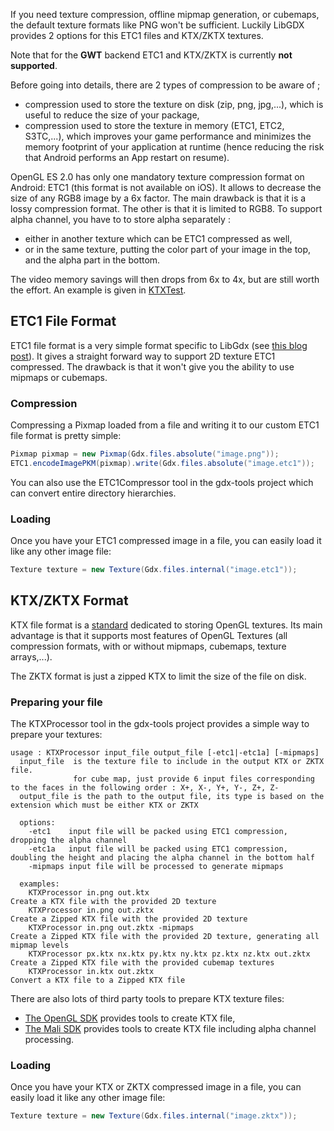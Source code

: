 If you need texture compression, offline mipmap generation, or cubemaps, the default texture formats like PNG won't be sufficient. Luckily LibGDX provides 2 options for this ETC1 files and KTX/ZKTX textures.

Note that for the **GWT** backend ETC1 and KTX/ZKTX is currently **not supported**.

Before going into details, there are 2 types of compression to be aware of ;
- compression used to store the texture on disk (zip, png, jpg,...), which is useful to reduce the size of your package,
- compression used to store the texture in memory (ETC1, ETC2, S3TC,...), which improves your game performance and minimizes the memory footprint of your application at runtime (hence reducing the risk that Android performs an App restart on resume).

OpenGL ES 2.0 has only one mandatory texture compression format on Android: ETC1 (this format is not available on iOS). It allows to decrease the size of any RGB8 image by a 6x factor. The main drawback is that it is a lossy compression format. The other is that it is limited to RGB8. To support alpha channel, you have to to store alpha separately :
- either in another texture which can be ETC1 compressed as well,
- or in the same texture, putting the color part of your image in the top, and the alpha part in the bottom.

The video memory savings will then drops from 6x to 4x, but are still worth the effort. An example is given in [KTXTest](https://github.com/libgdx/libgdx/blob/master/tests/gdx-tests/src/com/badlogic/gdx/tests/KTXTest.java).

## ETC1 File Format ##

ETC1 file format is a very simple format specific to LibGdx (see [this blog post](http://www.badlogicgames.com/wordpress/?p=2104)). It gives a straight forward way to support 2D texture ETC1 compressed. The drawback is that it won't give you the ability to use mipmaps or cubemaps.

### Compression ###
Compressing a Pixmap loaded from a file and writing it to our custom ETC1 file format is pretty simple:
```java
Pixmap pixmap = new Pixmap(Gdx.files.absolute("image.png"));
ETC1.encodeImagePKM(pixmap).write(Gdx.files.absolute("image.etc1"));
```    
You can also use the ETC1Compressor tool in the gdx-tools project which can convert entire directory hierarchies.

### Loading ###
Once you have your ETC1 compressed image in a file, you can easily load it like any other image file:
```java
Texture texture = new Texture(Gdx.files.internal("image.etc1"));
```    

## KTX/ZKTX Format ##

KTX file format is a [standard](https://www.khronos.org/opengles/sdk/tools/KTX/file_format_spec/) dedicated to storing OpenGL textures. Its main advantage is that it supports most features of OpenGL Textures (all compression formats, with or without mipmaps, cubemaps, texture arrays,...).

The ZKTX format is just a zipped KTX to limit the size of the file on disk.

### Preparing your file ###
The KTXProcessor tool in the gdx-tools project provides a simple way to prepare your textures:
```
usage : KTXProcessor input_file output_file [-etc1|-etc1a] [-mipmaps]
  input_file  is the texture file to include in the output KTX or ZKTX file.
              for cube map, just provide 6 input files corresponding to the faces in the following order : X+, X-, Y+, Y-, Z+, Z-
  output_file is the path to the output file, its type is based on the extension which must be either KTX or ZKTX

  options:
    -etc1    input file will be packed using ETC1 compression, dropping the alpha channel
    -etc1a   input file will be packed using ETC1 compression, doubling the height and placing the alpha channel in the bottom half
    -mipmaps input file will be processed to generate mipmaps

  examples:
    KTXProcessor in.png out.ktx                                        Create a KTX file with the provided 2D texture
    KTXProcessor in.png out.zktx                                       Create a Zipped KTX file with the provided 2D texture
    KTXProcessor in.png out.zktx -mipmaps                              Create a Zipped KTX file with the provided 2D texture, generating all mipmap levels
    KTXProcessor px.ktx nx.ktx py.ktx ny.ktx pz.ktx nz.ktx out.zktx    Create a Zipped KTX file with the provided cubemap textures
    KTXProcessor in.ktx out.zktx                                       Convert a KTX file to a Zipped KTX file
```

There are also lots of third party tools to prepare KTX texture files:
- [The OpenGL SDK](https://www.khronos.org/opengles/sdk/tools/KTX/) provides tools to create KTX file,
- [The Mali SDK](http://malideveloper.arm.com/develop-for-mali/tools/software-tools/mali-gpu-texture-compression-tool/) provides tools to create KTX file including alpha channel processing.

### Loading ###
Once you have your KTX or ZKTX compressed image in a file, you can easily load it like any other image file:

```java
Texture texture = new Texture(Gdx.files.internal("image.zktx"));
```